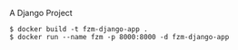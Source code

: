 A Django Project

```
$ docker build -t fzm-django-app .
$ docker run --name fzm -p 8000:8000 -d fzm-django-app
```
